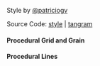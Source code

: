 Style by [@patriciogv](https://twitter.com/patriciogv)

Source Code: [style](http://tangrams.github.io/tangram-play/?style=https://rawgit.com/tangrams/tangram-sandbox/gh-pages/styles/grain-area.yaml#17.125/40.70463/-74.01009) | [tangram](https://github.com/tangrams/tangram)

#### Procedural Grid and Grain

<a href="code.html#shaders/fine-grid.frag"><canvas class="canvas" data-fragment-url="shaders/fine-grid.frag" width="200px" height="200px"></canvas></a>

#### Procedural Lines

<a href="code.html#shaders/lines.frag"><canvas class="canvas" data-fragment-url="shaders/lines.frag" width="200px" height="200px"></canvas></a>
